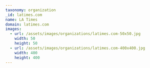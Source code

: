 ```yaml
---
taxonomy: organization
_id: latimes.com
name: LA Times
domain: latimes.com
images:
  - url: /assets/images/organizations/latimes.com-50x50.jpg
    width: 50
    height: 50
  - url: /assets/images/organizations/latimes.com-400x400.jpg
    width: 400
    height: 400
---
```

